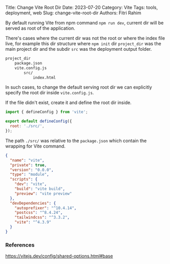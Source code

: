 Title: Change Vite Root Dir
Date: 2023-07-20
Category: Vite
Tags: tools, deployment, web
Slug: change-vite-root-dir
Authors: Fitri Rahim

By default running Vite from npm command `npm run dev`, current dir will be served as root of the application.

There's cases where the current dir was not the root or where the index file live, for example this dir structure where `npm init` dir `project_dir` was the main project dir and the subdir `src` was the deployment output folder.

```bash
project_dir
    package.json
    vite.config.js
        src/
            index.html
```
In such cases, to change the default serving root dir we can explicitly specify the root dir inside `vite.config.js`.

If the file didn't exist, create it and define the root dir inside.

```javascript
import { defineConfig } from 'vite';

export default defineConfig({
  root: './src/', 
});
```

The path `./src/` was relative to the `package.json` which contain the wrapping for Vite command.

```json
{
  "name": "vite",
  "private": true,
  "version": "0.0.0",
  "type": "module",
  "scripts": {
    "dev": "vite",
    "build": "vite build",
    "preview": "vite preview"
  },
  "devDependencies": {
    "autoprefixer": "^10.4.14",
    "postcss": "^8.4.24",
    "tailwindcss": "^3.3.2",
    "vite": "^4.3.9"
  }
}
```

### References
<https://vitejs.dev/config/shared-options.html#base>
